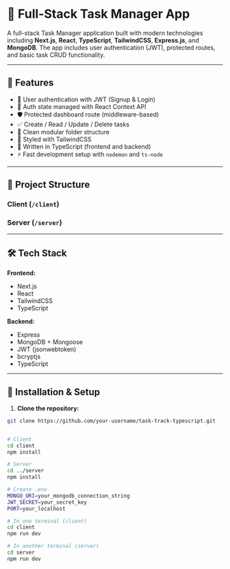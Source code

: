 # 📝 Full-Stack Task Manager App

A full-stack Task Manager application built with modern technologies including **Next.js**, **React**, **TypeScript**, **TailwindCSS**, **Express.js**, and **MongoDB**. The app includes user authentication (JWT), protected routes, and basic task CRUD functionality.

---

## 🚀 Features

- 🔐 User authentication with JWT (Signup & Login)
- 🧠 Auth state managed with React Context API
- 🛡 Protected dashboard route (middleware-based)
- ✅ Create / Read / Update / Delete tasks
- 🧩 Clean modular folder structure
- 💅 Styled with TailwindCSS
- 🔧 Written in TypeScript (frontend and backend)
- ⚡ Fast development setup with `nodemon` and `ts-node`

---

## 📁 Project Structure

### Client (`/client`)

### Server (`/server`)



---

## 🛠 Tech Stack

**Frontend:**
- Next.js
- React
- TailwindCSS
- TypeScript

**Backend:**
- Express
- MongoDB + Mongoose
- JWT (jsonwebtoken)
- bcryptjs
- TypeScript

---

## 🧪 Installation & Setup

1. **Clone the repository:**
```bash
git clone https://github.com/your-username/task-track-typescript.git


# Client
cd client
npm install

# Server
cd ../server
npm install

# Create .env
MONGO_URI=your_mongodb_connection_string
JWT_SECRET=your_secret_key
PORT=your_localhost

# In one terminal (client)
cd client
npm run dev

# In another terminal (server)
cd server
npm run dev

